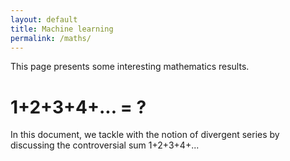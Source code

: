```yaml
---
layout: default
title: Machine learning
permalink: /maths/
---
```


This page presents some interesting mathematics results.

# 1+2+3+4+... = ?

In this document, we tackle with the notion of divergent series by discussing the controversial sum 1+2+3+4+...

